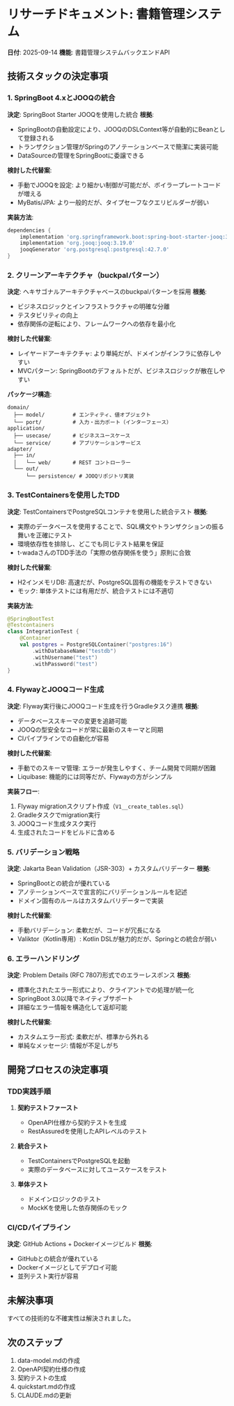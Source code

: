 # リサーチドキュメント: 書籍管理システム

**日付**: 2025-09-14
**機能**: 書籍管理システムバックエンドAPI

## 技術スタックの決定事項

### 1. SpringBoot 4.xとJOOQの統合

**決定**: SpringBoot Starter JOOQを使用した統合
**根拠**:
- SpringBootの自動設定により、JOOQのDSLContext等が自動的にBeanとして登録される
- トランザクション管理がSpringのアノテーションベースで簡潔に実装可能
- DataSourceの管理をSpringBootに委譲できる

**検討した代替案**:
- 手動でJOOQを設定: より細かい制御が可能だが、ボイラープレートコードが増える
- MyBatis/JPA: より一般的だが、タイプセーフなクエリビルダーが弱い

**実装方法**:
```gradle
dependencies {
    implementation 'org.springframework.boot:spring-boot-starter-jooq:3.2.0'
    implementation 'org.jooq:jooq:3.19.0'
    jooqGenerator 'org.postgresql:postgresql:42.7.0'
}
```

### 2. クリーンアーキテクチャ（buckpalパターン）

**決定**: ヘキサゴナルアーキテクチャベースのbuckpalパターンを採用
**根拠**:
- ビジネスロジックとインフラストラクチャの明確な分離
- テスタビリティの向上
- 依存関係の逆転により、フレームワークへの依存を最小化

**検討した代替案**:
- レイヤードアーキテクチャ: より単純だが、ドメインがインフラに依存しやすい
- MVCパターン: SpringBootのデフォルトだが、ビジネスロジックが散在しやすい

**パッケージ構造**:
```
domain/
  ├── model/         # エンティティ、値オブジェクト
  └── port/          # 入力・出力ポート（インターフェース）
application/
  ├── usecase/       # ビジネスユースケース
  └── service/       # アプリケーションサービス
adapter/
  ├── in/
  │   └── web/       # REST コントローラー
  └── out/
      └── persistence/ # JOOQリポジトリ実装
```

### 3. TestContainersを使用したTDD

**決定**: TestContainersでPostgreSQLコンテナを使用した統合テスト
**根拠**:
- 実際のデータベースを使用することで、SQL構文やトランザクションの振る舞いを正確にテスト
- 環境依存性を排除し、どこでも同じテスト結果を保証
- t-wadaさんのTDD手法の「実際の依存関係を使う」原則に合致

**検討した代替案**:
- H2インメモリDB: 高速だが、PostgreSQL固有の機能をテストできない
- モック: 単体テストには有用だが、統合テストには不適切

**実装方法**:
```kotlin
@SpringBootTest
@Testcontainers
class IntegrationTest {
    @Container
    val postgres = PostgreSQLContainer("postgres:16")
        .withDatabaseName("testdb")
        .withUsername("test")
        .withPassword("test")
}
```

### 4. FlywayとJOOQコード生成

**決定**: Flyway実行後にJOOQコード生成を行うGradleタスク連携
**根拠**:
- データベーススキーマの変更を追跡可能
- JOOQの型安全なコードが常に最新のスキーマと同期
- CIパイプラインでの自動化が容易

**検討した代替案**:
- 手動でのスキーマ管理: エラーが発生しやすく、チーム開発で同期が困難
- Liquibase: 機能的には同等だが、Flywayの方がシンプル

**実装フロー**:
1. Flyway migrationスクリプト作成（`V1__create_tables.sql`）
2. Gradleタスクでmigration実行
3. JOOQコード生成タスク実行
4. 生成されたコードをビルドに含める

### 5. バリデーション戦略

**決定**: Jakarta Bean Validation（JSR-303）+ カスタムバリデーター
**根拠**:
- SpringBootとの統合が優れている
- アノテーションベースで宣言的にバリデーションルールを記述
- ドメイン固有のルールはカスタムバリデーターで実装

**検討した代替案**:
- 手動バリデーション: 柔軟だが、コードが冗長になる
- Valiktor（Kotlin専用）: Kotlin DSLが魅力的だが、Springとの統合が弱い

### 6. エラーハンドリング

**決定**: Problem Details (RFC 7807)形式でのエラーレスポンス
**根拠**:
- 標準化されたエラー形式により、クライアントでの処理が統一化
- SpringBoot 3.0以降でネイティブサポート
- 詳細なエラー情報を構造化して返却可能

**検討した代替案**:
- カスタムエラー形式: 柔軟だが、標準から外れる
- 単純なメッセージ: 情報が不足しがち

## 開発プロセスの決定事項

### TDD実践手順

1. **契約テストファースト**
   - OpenAPI仕様から契約テストを生成
   - RestAssuredを使用したAPIレベルのテスト

2. **統合テスト**
   - TestContainersでPostgreSQLを起動
   - 実際のデータベースに対してユースケースをテスト

3. **単体テスト**
   - ドメインロジックのテスト
   - MockKを使用した依存関係のモック

### CI/CDパイプライン

**決定**: GitHub Actions + Dockerイメージビルド
**根拠**:
- GitHubとの統合が優れている
- Dockerイメージとしてデプロイ可能
- 並列テスト実行が容易

## 未解決事項

すべての技術的な不確実性は解決されました。

## 次のステップ

1. data-model.mdの作成
2. OpenAPI契約仕様の作成
3. 契約テストの生成
4. quickstart.mdの作成
5. CLAUDE.mdの更新